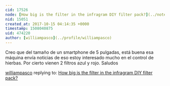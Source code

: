 ```yaml
---
cid: 17526
node: [How big is the filter in the infragram DIY filter pack?](../notes/robotfarms/10-15-2017/how-big-is-the-filter-in-the-infragram-diy-filter-pack)
nid: 15051
created_at: 2017-10-15 04:14:35 +0000
timestamp: 1508040875
uid: 474220
author: [williampasco](../profile/williampasco)
---
```


Creo que del tamaño de un smartphone de 5 pulgadas, está buena esa máquina envía noticias de eso estoy interesado mucho en el control de hierbas. Por cierto vienen 2 filtros azul y rojo. Saludos

[williampasco](../profile/williampasco) replying to: [How big is the filter in the infragram DIY filter pack?](../notes/robotfarms/10-15-2017/how-big-is-the-filter-in-the-infragram-diy-filter-pack)

